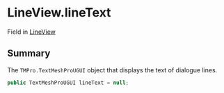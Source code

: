 # LineView.lineText

Field in [LineView](/docs/api/csharp/yarn.unity.lineview.md)

## Summary


The  <code>TMPro.TextMeshProUGUI</code>  object that displays the text of
dialogue lines.


```csharp
public TextMeshProUGUI lineText = null;
```


